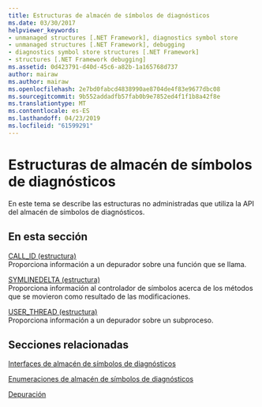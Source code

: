 ```yaml
---
title: Estructuras de almacén de símbolos de diagnósticos
ms.date: 03/30/2017
helpviewer_keywords:
- unmanaged structures [.NET Framework], diagnostics symbol store
- unmanaged structures [.NET Framework], debugging
- diagnostics symbol store structures [.NET Framework]
- structures [.NET Framework debugging]
ms.assetid: 0d423791-d40d-45c6-a82b-1a165768d737
author: mairaw
ms.author: mairaw
ms.openlocfilehash: 2e7bd0fabcd4838990ae8704de4f83e9677dbc08
ms.sourcegitcommit: 9b552addadfb57fab0b9e7852ed4f1f1b8a42f8e
ms.translationtype: MT
ms.contentlocale: es-ES
ms.lasthandoff: 04/23/2019
ms.locfileid: "61599291"
---
```

# <a name="diagnostics-symbol-store-structures"></a>Estructuras de almacén de símbolos de diagnósticos
En este tema se describe las estructuras no administradas que utiliza la API del almacén de símbolos de diagnósticos.  
  
## <a name="in-this-section"></a>En esta sección  
 [CALL_ID (estructura)](../../../../docs/framework/unmanaged-api/diagnostics/call-id-structure.md)  
 Proporciona información a un depurador sobre una función que se llama.  
  
 [SYMLINEDELTA (estructura)](../../../../docs/framework/unmanaged-api/diagnostics/symlinedelta-structure.md)  
 Proporciona información al controlador de símbolos acerca de los métodos que se movieron como resultado de las modificaciones.  
  
 [USER_THREAD (estructura)](../../../../docs/framework/unmanaged-api/diagnostics/user-thread-structure.md)  
 Proporciona información a un depurador sobre un subproceso.  
  
## <a name="related-sections"></a>Secciones relacionadas  
 [Interfaces de almacén de símbolos de diagnósticos](../../../../docs/framework/unmanaged-api/diagnostics/diagnostics-symbol-store-interfaces.md)  
  
 [Enumeraciones de almacén de símbolos de diagnósticos](../../../../docs/framework/unmanaged-api/diagnostics/diagnostics-symbol-store-enumerations.md)  
  
 [Depuración](../../../../docs/framework/unmanaged-api/debugging/index.md)
